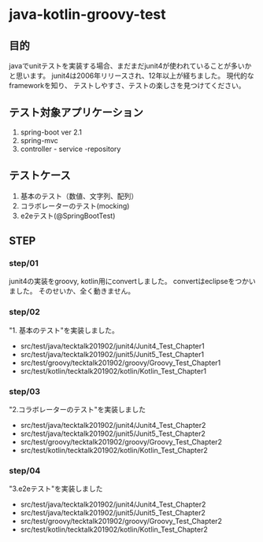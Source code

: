 # java-kotlin-groovy-test

## 目的

javaでunitテストを実装する場合、まだまだjunit4が使われていることが多いかと思います。
junit4は2006年リリースされ、12年以上が経ちました。
現代的なframeworkを知り、
テストしやすさ、テストの楽しさを見つけてください。

## テスト対象アプリケーション

1. spring-boot ver 2.1
1. spring-mvc
1. controller - service -repository


## テストケース

1. 基本のテスト（数値、文字列、配列）
1. コラボレーターのテスト(mocking)
1. e2eテスト(@SpringBootTest)

## STEP

### step/01

junit4の実装をgroovy, kotlin用にconvertしました。
convertはeclipseをつかいました。
そのせいか、全く動きません。

### step/02

"1. 基本のテスト"を実装しました。

* src/test/java/tecktalk201902/junit4/Junit4_Test_Chapter1
* src/test/java/tecktalk201902/junit5/Junit5_Test_Chapter1
* src/test/groovy/tecktalk201902/groovy/Groovy_Test_Chapter1
* src/test/kotlin/tecktalk201902/kotlin/Kotlin_Test_Chapter1

### step/03

"2.コラボレーターのテスト"を実装しました
* src/test/java/tecktalk201902/junit4/Junit4_Test_Chapter2
* src/test/java/tecktalk201902/junit5/Junit5_Test_Chapter2
* src/test/groovy/tecktalk201902/groovy/Groovy_Test_Chapter2
* src/test/kotlin/tecktalk201902/kotlin/Kotlin_Test_Chapter2

### step/04

"3.e2eテスト"を実装しました
* src/test/java/tecktalk201902/junit4/Junit4_Test_Chapter2
* src/test/java/tecktalk201902/junit5/Junit5_Test_Chapter2
* src/test/groovy/tecktalk201902/groovy/Groovy_Test_Chapter2
* src/test/kotlin/tecktalk201902/kotlin/Kotlin_Test_Chapter2
